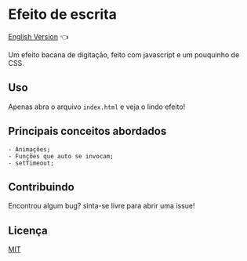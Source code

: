 # Efeito de escrita

<a href="https://github.com/ItaloPussi/simpleProjectsJS/tree/master/typeEffect/readme.md"> English Version</a> 👈

Um efeito bacana de digitação, feito com javascript e um pouquinho de CSS.

## Uso
Apenas abra o arquivo ```index.html``` e veja o lindo efeito!

## Principais conceitos abordados
	- Animações;
	- Funções que auto se invocam; 
	- setTimeout;

## Contribuindo
Encontrou algum bug? sinta-se livre para abrir uma issue!

## Licença
[MIT](https://choosealicense.com/licenses/mit/)
